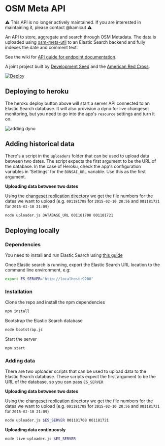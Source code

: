 # OSM Meta API

⚠️
This API is no longer actively maintained. If you are interested in maintaining it, please contact @kamicut
⚠️

An API to store, aggregate and search through OSM Metadata. The data is uploaded using [osm-meta-util](https://github.com/osmlab/osm-meta-util) to an Elastic Search backend and fully indexes the date and comment text. 

See the wiki for [API guide for endpoint documentation](https://github.com/osmlab/osm-meta-api/wiki/API-Guide).

A joint project built by [Development Seed](https://github.com/developmentseed) and the [American Red Cross](https://github.com/americanredcross).

[![Deploy](https://www.herokucdn.com/deploy/button.png)](https://heroku.com/deploy)

## Deploying to heroku

The heroku deploy button above will start a server API connected to an Elastic Search database. It will also provision a dyno for live changeset monitoring, but you need to go into the app's `resource` settings and turn it on.

![adding dyno](https://cloud.githubusercontent.com/assets/719357/6984923/e006051c-d9fb-11e4-95b0-31cb07a5b453.png)

## Adding historical data

There's a script in the `uploaders` folder that can be used to upload data between two dates. The script expects the first argument to be the URL of the database. In the case of Heroku, check the app's configuration variables in 'Settings' for the `BONSAI_URL` variable. Use this as the first argument.

**Uploading data between two dates**

Using the [changeset replication directory](http://planet.osm.org/replication/changesets/) we get the file numbers for the dates we want to upload (e.g. `001181708` for `2015-02-10 20:56` and `001181721` for `2015-02-10 21:09`) 

```sh
node uploader.js DATABASE_URL 001181708 001181721
```

## Deploying locally

### Dependencies

You need to install and run Elastic Search using [this guide](http://www.elasticsearch.org/guide/en/elasticsearch/reference/current/setup.html)

Once Elastic search is running, export the Elastic Search URL location to the command line environment, e.g:

```sh
export ES_SERVER="http://localhost:9200"
```
### Installation

Clone the repo and install the npm dependencies
```sh
npm install
```

Bootstrap the Elastic Search database
```sh
node bootstrap.js
``` 

Start the server
```sh
npm start
```

### Adding data

There are two uploader scripts that can be used to upload data to the Elastic Search database. These scripts expect the first argument to be the URL of the database, so you can pass `ES_SERVER`

**Uploading data between two dates**

Using the [changeset replication directory](http://planet.osm.org/replication/changesets/) we get the file numbers for the dates we want to upload (e.g. `001181708` for `2015-02-10 20:56` and `001181721` for `2015-02-10 21:09`) 

```sh
node uploader.js $ES_SERVER 001181708 001181721
```

**Uploading data continuously**

```sh
node live-uploader.js $ES_SERVER
```
